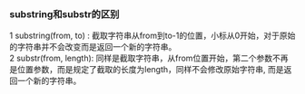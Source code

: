 ### substring和substr的区别
1 substring(from, to) : 截取字符串从from到to-1的位置，小标从0开始，对于原始的字符串并不会改变而是返回一个新的字符串。     
2 substr(from, length): 同样是截取字符串，从from位置开始，第二个参数不再是位置参数，而是规定了截取的长度为length，同样不会修改原始字符串,
而是返回一个新的字符串。  
